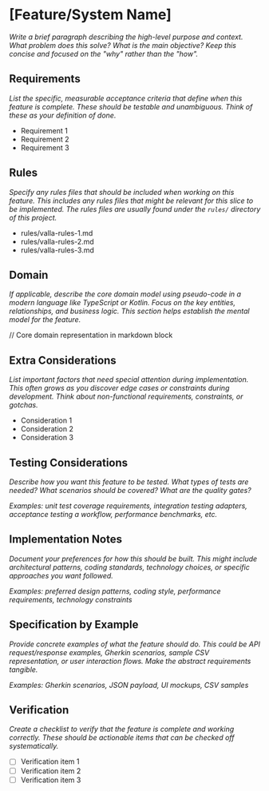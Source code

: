 # [Feature/System Name]

*Write a brief paragraph describing the high-level purpose and context. What problem does this solve? What is the main objective? Keep this concise and focused on the "why" rather than the "how".*

## Requirements

*List the specific, measurable acceptance criteria that define when this feature is complete. These should be testable and unambiguous. Think of these as your definition of done.*

- Requirement 1
- Requirement 2
- Requirement 3

## Rules

*Specify any rules files that should be included when working on this feature. This includes any rules files that might be relevant for this slice to be implemented. The rules files are usually found under the `rules/` directory of this project.*

- rules/valla-rules-1.md
- rules/valla-rules-2.md
- rules/valla-rules-3.md

## Domain

*If applicable, describe the core domain model using pseudo-code in a modern language like TypeScript or Kotlin. Focus on the key entities, relationships, and business logic. This section helps establish the mental model for the feature.*

// Core domain representation in markdown block

## Extra Considerations

*List important factors that need special attention during implementation. This often grows as you discover edge cases or constraints during development. Think about non-functional requirements, constraints, or gotchas.*

- Consideration 1
- Consideration 2
- Consideration 3

## Testing Considerations

*Describe how you want this feature to be tested. What types of tests are needed? What scenarios should be covered? What are the quality gates?*

*Examples: unit test coverage requirements, integration testing adapters, acceptance testing a workflow, performance benchmarks, etc.*

## Implementation Notes

*Document your preferences for how this should be built. This might include architectural patterns, coding standards, technology choices, or specific approaches you want followed.*

*Examples: preferred design patterns, coding style, performance requirements, technology constraints*

## Specification by Example

*Provide concrete examples of what the feature should do. This could be API request/response examples, Gherkin scenarios, sample CSV representation, or user interaction flows. Make the abstract requirements tangible.*

*Examples: Gherkin scenarios, JSON payload, UI mockups, CSV samples*

## Verification

*Create a checklist to verify that the feature is complete and working correctly. These should be actionable items that can be checked off systematically.*

- [ ] Verification item 1
- [ ] Verification item 2
- [ ] Verification item 3
